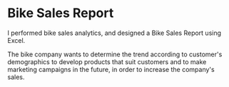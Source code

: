 # Bike Sales Report
I performed bike sales analytics, and designed a Bike Sales Report using Excel.

The bike company wants to determine the trend according to customer's demographics to develop products that suit customers and to make marketing campaigns in the future, in order to increase the company's sales.
